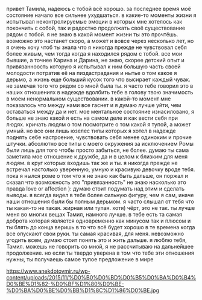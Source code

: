 привет Тамила, надеюсь с тобой всё хорошо. за последнее время моё состояние начало все сильнее ухудшаться. в какие-то моменты жизни я испытывал неконтролируемые эмоции в которых мне хотелось как покончить с собой, так и радостно продолжать своё существование рядом с тобой. я не знаю в какой момент жизни ты это прочтёшь. возможно это настанет скоро, а может и вовсе через несколько лет, но я очень хочу чтоб ты знала что я никогда прежде не чувствовал себя более живым, чем тогда когда я находился рядом с тобой. все мои бывшие, а точнее Карина и Дарина, не знаю, скорее детский опыт и привязанноость которую я испытывал к ним большую часть своей молодости потратив её на пиздастрадания и нытье о том какое я дерьмо, а жизнь еще больший кусок того что высирает каждый чувак. не замечая того что рядом со мной была ты. я часто тебе говорил это в наших отношениях в надежде вдолбить тебе в голову твою значимость в моем ненормальном существовании.
в какой-то момент мне показалось что между нами все гаснет и я думаю лучше уйти, чем оставаться между да и нет.
мое ментальное состояние изнасиловано, я больше не знаю какой я есть на самом деле и как вести себя при людях. кричать людям о том посмотрите о том какой я тупой, а может умный. но все они лишь юзелес типы которых я хотел в  надежде поднять себе настроение, чувствовать себя менее одиноким и прочие штучки. абсолютно все типы с моего окружения за исключением Ромы были лишь для того чтобы просто забыться, не более. думаю ты сама заметила мое отношение к дружбе, да и в целом к близким для меня людям. в круг которых входишь так же и ты.
я никогда прежде не встречал настолько уверенную, умную и красивую девочку вроде тебя. пока я нылся роме о том что я не знаю как быть дальше, он поржал и сказал что возможность это "привязанность" не знаю насколько это правда love or affection ): думаю стоит подумать над этим и сделать выводы. я всегда видел в тебе более сильную фигуру, чем я сам, иначе наши отношения были бы полным дерьмом. я часто слышал от тебя что ты какая-то не такая. жирная или тупая. хотя)
чёрт, это не так. ты лучше меня во многих вещах Тамил, намного лучше. в тебе есть та самая доброта которая является одновременно как минусом так и плюсом и ты блять до конца веришь в то что всё будет хорошо в те времена когда все опускают свои руки. ты самая красивая, для меня. невозможно угодить всем, думаю стоит понять это и жить дальше.
я люблю тебя, Тамил. можешь не говорить со мной, я не рассчитываю на дальнейшее продолжение. но если ты твердо уверена в том что тебе эти отношения нужны, ты получаешь самое тупое предложение в мире

https://www.anekdotovmir.ru/wp-content/uploads/2015/11/%D0%B0%D0%BD%D0%B5%D0%BA%D0%B4%D0%BE%D1%82-%D0%BF%D1%80%D0%BE-%D0%BA%D0%BE%D0%BB%D1%8C%D1%86%D0%BE.jpg
